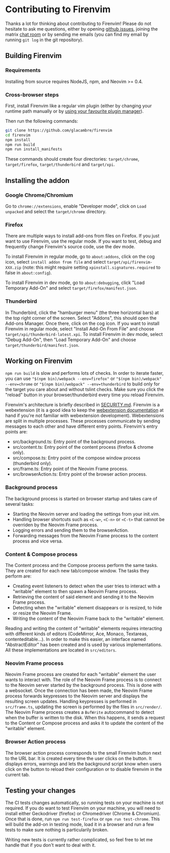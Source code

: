 # Contributing to Firenvim

Thanks a lot for thinking about contributing to Firenvim! Please do not hesitate to ask me questions, either by opening [github issues](https://github.com/glacambre/firenvim/issues), joining the matrix [chat room](https://app.element.io/#/room/#firenvim:matrix.org) or by sending me emails (you can find my email by running `git log` in the git repository).

## Building Firenvim

### Requirements

Installing from source requires NodeJS, npm, and Neovim >= 0.4.

### Cross-browser steps

First, install Firenvim like a regular vim plugin (either by changing your runtime path manually or by [using your favourite plugin manager](README.md#installing)).

Then run the following commands:
```sh
git clone https://github.com/glacambre/firenvim
cd firenvim
npm install
npm run build
npm run install_manifests
```

These commands should create four directories: `target/chrome`, `target/firefox`, `target/thunderbird` and `target/xpi`.

## Installing the addon

### Google Chrome/Chromium

Go to `chrome://extensions`, enable "Developer mode", click on `Load unpacked` and select the `target/chrome` directory.

### Firefox

There are multiple ways to install add-ons from files on Firefox. If you just want to use Firenvim, use the regular mode. If you want to test, debug and frequently change Firenvim's source code, use the dev mode.

To install Firenvim in regular mode, go to `about:addons`, click on the cog icon, select `install addon from file` and select `target/xpi/firenvim-XXX.zip` (note: this might require setting `xpinstall.signatures.required` to false in `about:config`).

To install Firenvim in dev mode, go to `about:debugging`, click "Load Temporary Add-On" and select `target/firefox/manifest.json`.

### Thunderbird

In Thunderbird, click the "hamburger menu" (the three horizontal bars) at the top right corner of the screen. Select "Addons", this should open the Add-ons Manager. Once there, click on the cog icon. If you want to install Firenvim in regular mode, select "Install Add-On From File" and choose `target/xpi/thunderbird-latest.xpi`. To install Firenvim in dev mode, select "Debug Add-On", then "Load Temporary Add-On" and choose `target/thunderbird/manifest.json`.

## Working on Firenvim

`npm run build` is slow and performs lots of checks. In order to iterate faster, you can use `"$(npm bin)/webpack --env=firefox"` or `"$(npm bin)/webpack" --env=chrome` or `"$(npm bin)/webpack" --env=thunderbird` to build only for the target you care about and without tslint checks. Make sure you click the "reload" button in your browser/thunderbird every time you reload Firenvim.

Firenvim's architecture is briefly described in [SECURITY.md](SECURITY.md). Firenvim is a webextension (it is a good idea to keep the [webextension documentation](https://developer.mozilla.org/en-US/docs/Mozilla/Add-ons/WebExtensions) at hand if you're not familiar with webextension development). Webextensions are split in multiple processes. These processes communicate by sending messages to each other and have different entry points. Firenvim's entry points are:

- src/background.ts: Entry point of the background process.
- src/content.ts: Entry point of the content process (firefox & chrome only).
- src/compose.ts: Entry point of the compose window process (thunderbird only).
- src/frame.ts: Entry point of the Neovim Frame process.
- src/browserAction.ts: Entry point of the browser action process.

### Background process

The background process is started on browser startup and takes care of several tasks:

- Starting the Neovim server and loading the settings from your init.vim.
- Handling browser shortcuts such as `<C-w>`, `<C-n>` or `<C-t>` that cannot be overriden by the Neovim Frame process.
- Logging errors and sending them to the browserAction. 
- Forwarding messages from the Neovim Frame process to the content process and vice versa.

### Content & Compose process

The Content process and the Compose process perform the same tasks. They are created for each new tab/compose window. The tasks they perform are:

- Creating event listeners to detect when the user tries to interact with a "writable" element to then spawn a Neovim Frame process.
- Retrieving the content of said element and sending it to the Neovim Frame process.
- Detecting when the "writable" element disappears or is resized, to hide or resize the Neovim Frame.
- Writing the content of the Neovim Frame back to the "writable" element.

Reading and writing the content of "writable" elements requires interacting with different kinds of editors (CodeMirror, Ace, Monaco, Textareas, contenteditable...). In order to make this easier, an interface named "AbstractEditor" has been created and is used by various implementations. All these implementations are located in `src/editors`.

### Neovim Frame process

Neovim Frame process are created for each "writable" element the user wants to interact with. The role of the Neovim Frame process is to connect to the Neovim server started by the background process. This is done with a websocket. Once the connection has been made, the Neovim Frame process forwards keypresses to the Neovim server and displays the resulting screen updates. Handling keypresses is performed in `src/frame.ts`, updating the screen is performed by the files in `src/render/`.
The Neovim Frame process creates a `BufWrite` autocommand to detect when the buffer is written to the disk. When this happens, it sends a request to the Content or Compose process and asks it to update the content of the "writable" element.

### Browser Action process

The browser action process corresponds to the small Firenvim button next to the URL bar. It is created every time the user clicks on the button. It displays errors, warnings and lets the background script know when users click on the button to reload their configuration or to disable firenvim in the current tab.

## Testing your changes

The CI tests changes automatically, so running tests on your machine is not required. If you do want to test Firenvim on your machine, you will need to install either Geckodriver (firefox) or Chromedriver (Chrome & Chromium). Once that is done, run `npm run test-firefox` or `npm run test-chrome`. This will build the add-on in testing mode, load it in a browser and run a few tests to make sure nothing is particularily broken.

Writing new tests is currently rather complicated, so feel free to let me handle that if you don't want to deal with it.
